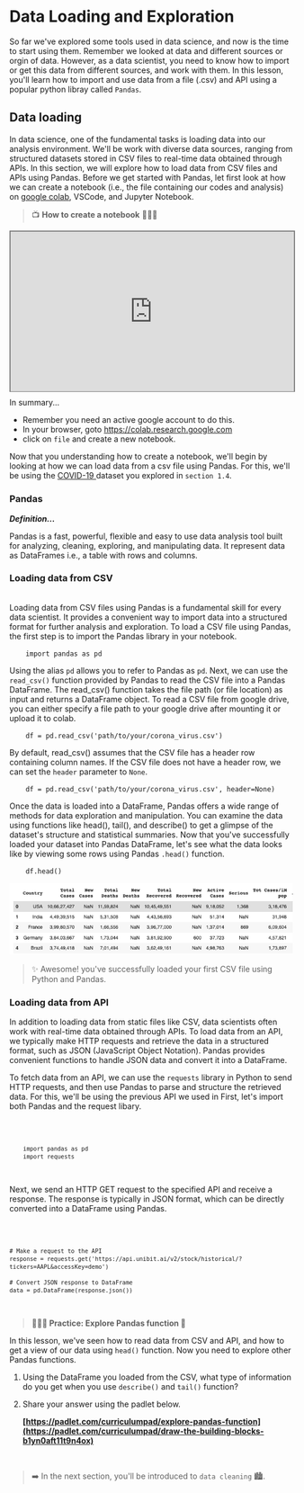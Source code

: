 # Data Loading and Exploration
So far we've explored some tools used in data science, and now is the time to start using them. Remember we looked at data and different sources or orgin of data. However, as a data scientist, you need to know how to import or get this data from different sources, and work with them. In this lesson, you'll learn how to import and use data from a file (.csv) and API using a popular python libray called `Pandas`. 


## Data loading
In data science, one of the fundamental tasks is loading data into our analysis environment. We'll be work with diverse data sources, ranging from structured datasets stored in CSV files to real-time data obtained through APIs. In this section, we will explore how to load data from CSV files and APIs using Pandas.
Before we get started with Pandas, let first look at how we can create a notebook (i.e., the file containing our codes and analysis) on <a href="https://colab.research.google.com/" target="_blank">google colab</a>, VSCode, and Jupyter Notebook.

> 📺 **How to create a notebook** 👨🏾‍💻

<div style="position: relative; padding-bottom: 56.25%; height: 0;"><iframe src="https://www.youtube.com/embed/4ciP_GZ4E7c?si=fHh0hEbj_qRKpZXx" frameborder="0" allow="accelerometer; autoplay; clipboard-write; encrypted-media; gyroscope; picture-in-picture" allowfullscreen style="position: absolute; top: 0; left: 0; width: 100%; height: 100%; border: 2px solid grey;"></iframe></div> 

In summary...
- Remember you need an active google account to do this.
- In your browser, goto <a href="https://colab.research.google.com/" target="_blank">https://colab.research.google.com</a>
- click on `file` and create a new notebook.

Now that you understanding how to create a notebook, we'll begin by looking at how we can load data from a csv file using Pandas. For this, we'll be using the <a href="https://drive.google.com/file/d/1GzZqbDCVBdcVL6T3WQsKOyXmo32EaSU5/view?usp=sharing" target="_blank"> COVID-19 </a> dataset you explored in `section 1.4`.

### Pandas
<aside>

**_Definition..._**

Pandas is a fast, powerful, flexible and easy to use data analysis tool built for analyzing, cleaning, exploring, and manipulating data. It represent data as DataFrames i.e., a table with rows and columns.

</aside>

### Loading data from CSV
<br>
Loading data from CSV files using Pandas is a fundamental skill for every data scientist. It provides a convenient way to import data into a structured format for further analysis and exploration. To load a CSV file using Pandas, the first step is to import the Pandas library in your notebook.  

```
    import pandas as pd
```
Using the alias `pd` allows you to refer to Pandas as `pd`. Next, we can use the `read_csv()` function provided by Pandas to read the CSV file into a Pandas DataFrame. The read_csv() function takes the file path (or file location) as input and returns a DataFrame object. To read a CSV file from google drive, you can either specify a file path to your google drive after mounting it or upload it to colab.

<!-- <details>
    <summary>How to link notebook to google drive</summary>

<div style="position: relative; padding-bottom: 56.25%; height: 0;"><iframe src="https://www.youtube.com/embed/VCllZKM7Njk" title="Web Scrapping Intro" frameborder="0" allow="accelerometer; autoplay; clipboard-write; encrypted-media; gyroscope; picture-in-picture" allowfullscreen style="position: absolute; top: 0; left: 0; width: 100%; height: 100%; border: 2px solid grey;"></iframe></div> 
</details> -->

```
    df = pd.read_csv('path/to/your/corona_virus.csv')
```

By default, read_csv() assumes that the CSV file has a header row containing column names. If the CSV file does not have a header row, we can set the `header` parameter to `None`. 

```
    df = pd.read_csv('path/to/your/corona_virus.csv', header=None)
```

Once the data is loaded into a DataFrame, Pandas offers a wide range of methods for data exploration and manipulation. You can examine the data using functions like head(), tail(), and describe() to get a glimpse of the dataset's structure and statistical summaries. Now that you've successfully loaded your dataset into Pandas DataFrame, let's see what the data looks like by viewing some rows using Pandas `.head()` function.

```
    df.head()
```

![data-head](./data-cleaning/read_csv.png)

> ✨ Awesome! you've successfully loaded your first CSV file using Python and Pandas.

### Loading data from API
In addition to loading data from static files like CSV, data scientists often work with real-time data obtained through APIs. To load data from an API, we typically make HTTP requests and retrieve the data in a structured format, such as JSON (JavaScript Object Notation). Pandas provides convenient functions to handle JSON data and convert it into a DataFrame.

To fetch data from an API, we can use the `requests` library in Python to send HTTP requests, and then use Pandas to parse and structure the retrieved data. For this, we'll be using the previous API we used in  First, let's import both Pandas and the request libary.

<code>

```
    import pandas as pd
    import requests 
```

</code>

Next, we send an HTTP GET request to the specified API and receive a response. The response is typically in JSON format, which can be directly converted into a DataFrame using Pandas.

<code>

    # Make a request to the API
    response = requests.get('https://api.unibit.ai/v2/stock/historical/?tickers=AAPL&accessKey=demo')

    # Convert JSON response to DataFrame
    data = pd.DataFrame(response.json())

</code>

> **👩🏾‍🎨 Practice: Explore Pandas function 🎯**

In this lesson, we've seen how to read data from CSV and API, and how to get a view of our data using `head()` function. Now you need to explore other Pandas functions.
1. Using the DataFrame you loaded from the CSV, what type of information do you get when you use `describe()` and `tail()` function?
2. Share your answer using the padlet below.
    
    **[https://padlet.com/curriculumpad/explore-pandas-function](https://padlet.com/curriculumpad/draw-the-building-blocks-b1yn0aft11t9n4ox)**

<br>

> ➡️ In the next section, you'll be introduced to `data cleaning` 🏙️.

